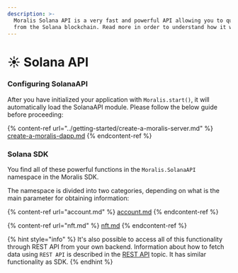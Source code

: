 ```yaml
---
description: >-
  Moralis Solana API is a very fast and powerful API allowing you to query data
  from the Solana blockchain. Read more in order to understand how it works.
---
```


# ☀ Solana API

### Configuring SolanaAPI

After you have initialized your application with `Moralis.start()`, it will automatically load the SolanaAPI module. Please follow the below guide before proceeding:

{% content-ref url="../getting-started/create-a-moralis-server.md" %}
[create-a-moralis-dapp.md](../getting-started/create-a-moralis-dapp.md)
{% endcontent-ref %}

### Solana SDK

You find all of these powerful functions in the `Moralis.SolanaAPI` namespace in the Moralis SDK.

The namespace is divided into two categories, depending on what is the main parameter for obtaining information:

{% content-ref url="account.md" %}
[account.md](account.md)
{% endcontent-ref %}

{% content-ref url="nft.md" %}
[nft.md](nft.md)
{% endcontent-ref %}

{% hint style="info" %}
It's also possible to access all of this functionality through REST API from your own backend. Information about how to fetch data using `REST API` is described in the [REST API](../web3-sdk/moralis-web3-api-rest.md) topic. It has similar functionality as SDK.
{% endhint %}
